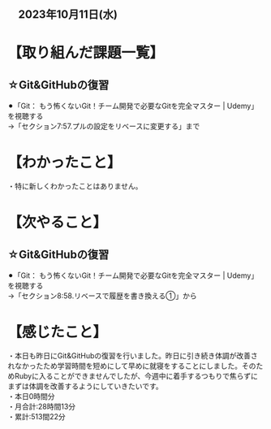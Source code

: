 ## 　2023年10月11日(水)
# 【取り組んだ課題一覧】
## ☆Git&GitHubの復習
⚫︎「Git： もう怖くないGit！チーム開発で必要なGitを完全マスター | Udemy」を視聴する<br>
→「セクション7:57.プルの設定をリベースに変更する」まで<br>
# 【わかったこと】
・特に新しくわかったことはありません。<br>
# 【次やること】
## ☆Git&GitHubの復習
⚫︎「Git： もう怖くないGit！チーム開発で必要なGitを完全マスター | Udemy」を視聴する<br>
→「セクション8:58.リベースで履歴を書き換える①」から<br>
# 【感じたこと】
・本日も昨日にGit&GitHubの復習を行いました。昨日に引き続き体調が改善されなかったため学習時間を短めにして早めに就寝をすることにしました。そのためRubyに入ることができませんでしたが、今週中に着手するつもりで焦らずにまずは体調を改善するようにしていきたいです。<br>
・本日0時間分<br>
・月合計:28時間13分<br>
・累計:513間22分<br>
